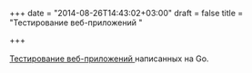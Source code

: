 +++
date = "2014-08-26T14:43:02+03:00"
draft = false
title = "Тестирование веб-приложений "

+++

<p><a href="http://markjberger.com/testing-web-apps-in-golang/" style="line-height: 1.6em;">Тестирование веб-приложений </a><span style="line-height: 1.6em;">написанных на Go.</span></p>

